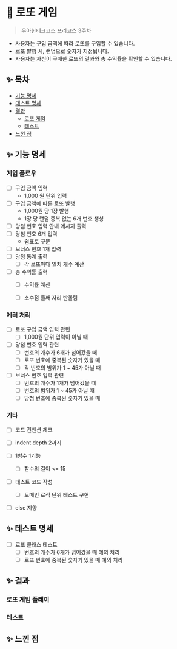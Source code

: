 # 🎲 로또 게임
> 우아한테크코스 프리코스 3주차

- 사용자는 구입 금액에 따라 로또를 구입할 수 있습니다.
- 로또 발행 시, 랜덤으로 숫자가 지정됩니다.
- 사용자는 자신이 구매한 로또의 결과와 총 수익률을 확인할 수 있습니다.

## ✨ 목차
- [기능 명세](#✨-기능-명세)
- [테스트 명세](#✨-테스트-명세)
- [결과](#✨-결과)
    - [로또 게임](#로또-게임-플레이)
    - [테스트](#테스트)
- [느낀 점](#✨-느낀-점)

## ✨ 기능 명세
###  게임 플로우
- [ ] 구입 금액 입력
    - 1,000 원 단위 입력
- [ ] 구입 금액에 따른 로또 발행
    - 1,000원 당 1장 발행
    - 1장 당 랜덤 중복 없는 6개 번호 생성
- [ ] 당첨 번호 입력 안내 메시지 출력
- [ ] 당첨 번호 6개 입력
    - 쉼표로 구분
- [ ] 보너스 번호 1개 입력
- [ ] 당첨 통계 출력
    - [ ] 각 로또마다 일치 개수 계산
- [ ] 총 수익률 출력
    - [ ] 수익률 계산
    - [ ] 소수점 둘째 자리 반올림


### 에러 처리
- [ ] 로또 구입 금액 입력 관련
    - [ ] 1,000원 단위 입력이 아닐 때
- [ ] 당첨 번호 입력 관련
    - [ ] 번호의 개수가 6개가 넘어갔을 때
    - [ ] 로또 번호에 중복된 숫자가 있을 때
    - [ ] 각 번호의 범위가 1 ~ 45가 아닐 때
- [ ] 보너스 번호 입력 관련
    - [ ] 번호의 개수가 1개가 넘어갔을 때
    - [ ] 번호의 범위가 1 ~ 45가 아닐 때
    - [ ] 당첨 번호에 중복된 숫자가 있을 때

### 기타 
- [ ] 코드 컨벤션 체크
- [ ] indent depth 2까지
- [ ] 1함수 1기능
    - [ ] 함수의 길이 <= 15
- [ ] 테스트 코드 작성
    - [ ] 도메인 로직 단위 테스트 구현
- [ ] else 지양


## ✨ 테스트 명세
- [ ] 로또 클래스 테스트
    - [ ] 번호의 개수가 6개가 넘어갔을 때 예외 처리
    - [ ] 로또 번호에 중복된 숫자가 있을 때 예외 처리

## ✨ 결과
### 로또 게임 플레이

### 테스트

## ✨ 느낀 점
